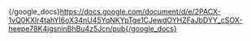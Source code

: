 
{/google_docs}https://docs.google.com/document/d/e/2PACX-1vQ0KXlr4tahYI6oX34nU45YqNKYpTge1CJewdOYHZFaJbDYY_cSOX-heepe78K4jgsninBhBu4z5Jcn/pub{/google_docs}
